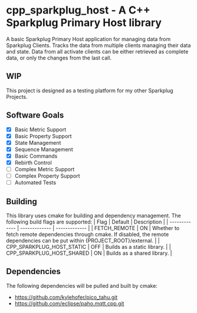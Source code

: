 
# cpp_sparkplug_host - A C++ Sparkplug Primary Host library
A basic Sparkplug Primary Host application for managing data from Sparkplug Clients. Tracks the data from multiple clients managing their data and state. Data from all activate clients can be either retrieved as complete data, or only the changes from the last call.

## WIP
This project is designed as a testing platform for my other Sparkplug Projects. 

## Software Goals
- [X] Basic Metric Support
- [X] Basic Property Support
- [X] State Management
- [X] Sequence Management
- [X] Basic Commands
- [X] Rebirth Control
- [ ] Complex Metric Support
- [ ] Complex Property Support
- [ ] Automated Tests

## Building
This library uses cmake for building and dependency management.
The following build flags are supported:
| Flag  | Default | Description |
| ------------- | ------------- |  ------------- |
| FETCH_REMOTE | ON | Whether to fetch remote dependencies through cmake. If disabled, the remote dependencies can be put within {PROJECT_ROOT}/external. |
| CPP_SPARKPLUG_HOST_STATIC | OFF | Builds as a static library. |
| CPP_SPARKPLUG_HOST_SHARED | ON | Builds as a shared library. |

## Dependencies
The following dependencies will be pulled and built by cmake:
- https://github.com/kylehofer/pico_tahu.git
- https://github.com/eclipse/paho.mqtt.cpp.git
